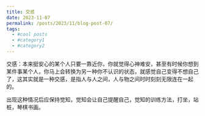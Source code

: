 ```yaml
---
title: 交感
date: 2023-11-07
permalink: /posts/2023/11/blog-post-07/
tags:
  - #cool posts
  - #category1
  - #category2
---
```

交感：本来挺安心的某个人只要一靠近你，你就觉得心神难安，甚至有时候你想到某件事某个人，你马上会转换为另一种你不认识的状态，就感觉自己变得不想自己了，这其实就是一种交感，是指人与人之间，人与物之间时时刻刻无限连在一起的。

出现这种情况后应保持觉知，觉知会让自己提醒自己，觉知的训练方法，打坐，站桩，琴棋书画。



